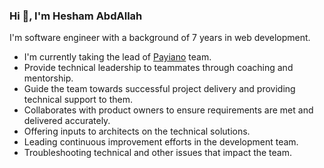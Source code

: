 ### Hi 👋, I'm Hesham AbdAllah

I'm software engineer with a background of 7 years in web development.

- I'm currently taking the lead of [Payiano](https://github.com/payiano) team.
- Provide technical leadership to teammates through coaching and mentorship.
- Guide the team towards successful project delivery and providing technical support to them.
- Collaborates with product owners to ensure requirements are met and delivered accurately.
- Offering inputs to architects on the technical solutions.
- Leading continuous improvement efforts in the development team.
- Troubleshooting technical and other issues that impact the team.

<!--
**heshamabdallah/heshamabdallah** is a ✨ _special_ ✨ repository because its `README.md` (this file) appears on your GitHub profile.

Here are some ideas to get you started:

- 🔭 I’m currently working on ...
- 🌱 I’m currently learning ...
- 👯 I’m looking to collaborate on ...
- 🤔 I’m looking for help with ...
- 💬 Ask me about ...
- 📫 How to reach me: ...
- 😄 Pronouns: ...
- ⚡ Fun fact: ...
-->
